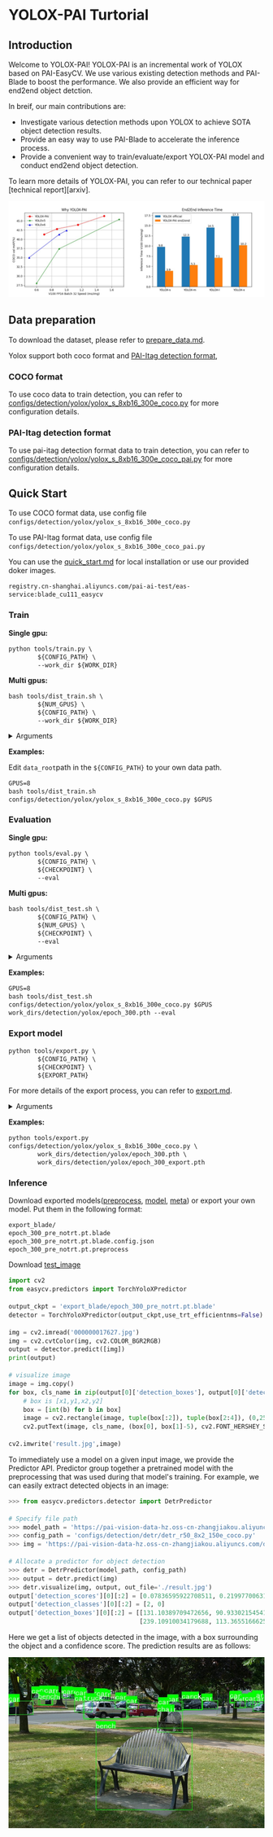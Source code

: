 # YOLOX-PAI Turtorial

## Introduction
Welcome to YOLOX-PAI! YOLOX-PAI is an incremental work of YOLOX based on PAI-EasyCV.
We use various existing detection methods and PAI-Blade to boost the performance.
We also provide an efficient way for end2end object detction.

In breif, our main contributions are:
- Investigate various detection methods upon YOLOX to achieve SOTA object detection results.
- Provide an easy way to use PAI-Blade to accelerate the inference process.
- Provide a convenient way to train/evaluate/export YOLOX-PAI model and conduct end2end object detection.

To learn more details of YOLOX-PAI, you can refer to our technical paper [technical report][arxiv].

![image](../../../assets/result.jpg)

## Data preparation
To download the dataset, please refer to [prepare_data.md](../prepare_data.md).

Yolox support both coco format and [PAI-Itag detection format](https://help.aliyun.com/document_detail/311173.html#title-y6p-ger-5l7),

### COCO format
To use coco data to train detection, you can refer to [configs/detection/yolox/yolox_s_8xb16_300e_coco.py](https://github.com/alibaba/EasyCV/tree/master/configs/detection/yolox/yolox_s_8xb16_300e_coco.py) for more configuration details.

### PAI-Itag detection format
To use pai-itag detection format data to train detection, you can refer to [configs/detection/yolox/yolox_s_8xb16_300e_coco_pai.py](https://github.com/alibaba/EasyCV/tree/master/configs/detection/yolox/yolox_s_8xb16_300e_coco_pai.py) for more configuration details.

## Quick Start

To use COCO format data, use config file `configs/detection/yolox/yolox_s_8xb16_300e_coco.py`

To use PAI-Itag format data, use config file `configs/detection/yolox/yolox_s_8xb16_300e_coco_pai.py`

You can use the [quick_start.md](../quick_start.md) for local installation or use our provided doker images.
```shell
registry.cn-shanghai.aliyuncs.com/pai-ai-test/eas-service:blade_cu111_easycv
```

### Train
**Single gpu:**

```shell
python tools/train.py \
		${CONFIG_PATH} \
		--work_dir ${WORK_DIR}
```

**Multi gpus:**

```shell
bash tools/dist_train.sh \
		${NUM_GPUS} \
		${CONFIG_PATH} \
		--work_dir ${WORK_DIR}
```

<details>
<summary>Arguments</summary>

- `NUM_GPUS`: number of gpus

- `CONFIG_PATH`: the config file path of a detection method

- `WORK_DIR`: your path to save models and logs

</details>

**Examples:**

Edit `data_root`path in the `${CONFIG_PATH}` to your own data path.

```shell
GPUS=8
bash tools/dist_train.sh configs/detection/yolox/yolox_s_8xb16_300e_coco.py $GPUS
```

### Evaluation

**Single gpu:**

```shell
python tools/eval.py \
		${CONFIG_PATH} \
		${CHECKPOINT} \
		--eval
```

**Multi gpus:**

```shell
bash tools/dist_test.sh \
		${CONFIG_PATH} \
		${NUM_GPUS} \
		${CHECKPOINT} \
		--eval
```

<details>
<summary>Arguments</summary>

- `CONFIG_PATH`: the config file path of a detection method

- `NUM_GPUS`: number of gpus

- `CHECKPOINT`: the checkpoint file named as epoch_*.pth.

</details>

**Examples:**

```shell
GPUS=8
bash tools/dist_test.sh configs/detection/yolox/yolox_s_8xb16_300e_coco.py $GPUS work_dirs/detection/yolox/epoch_300.pth --eval
```

### Export model

```shell
python tools/export.py \
		${CONFIG_PATH} \
		${CHECKPOINT} \
		${EXPORT_PATH}
```

For more details of the export process, you can refer to [export.md](export.md).
<details>
<summary>Arguments</summary>

- `CONFIG_PATH`: the config file path of a detection method
- `CHECKPOINT`:your checkpoint file of a detection method named as epoch_*.pth.
- `EXPORT_PATH`: your path to save export model

</details>

**Examples:**

```shell
python tools/export.py configs/detection/yolox/yolox_s_8xb16_300e_coco.py \
        work_dirs/detection/yolox/epoch_300.pth \
        work_dirs/detection/yolox/epoch_300_export.pth
```

### Inference
Download exported models([preprocess](http://pai-vision-data-hz.oss-accelerate.aliyuncs.com/EasyCV/modelzoo/detection/yolox/yolox-pai/model/export/epoch_300_pre_notrt.pt.preprocess), [model](http://pai-vision-data-hz.oss-accelerate.aliyuncs.com/EasyCV/modelzoo/detection/yolox/yolox-pai/model/export/epoch_300_pre_notrt.pt.blade), [meta](http://pai-vision-data-hz.oss-accelerate.aliyuncs.com/EasyCV/modelzoo/detection/yolox/yolox-pai/model/export/epoch_300_pre_notrt.pt.blade.config.json)) or export your own model.
Put them in the following format:
```shell
export_blade/
epoch_300_pre_notrt.pt.blade
epoch_300_pre_notrt.pt.blade.config.json
epoch_300_pre_notrt.pt.preprocess
```
Download [test_image](http://pai-vision-data-hz.oss-cn-zhangjiakou.aliyuncs.com/data/small_coco_demo/val2017/000000017627.jpg)


```python
import cv2
from easycv.predictors import TorchYoloXPredictor

output_ckpt = 'export_blade/epoch_300_pre_notrt.pt.blade'
detector = TorchYoloXPredictor(output_ckpt,use_trt_efficientnms=False)

img = cv2.imread('000000017627.jpg')
img = cv2.cvtColor(img, cv2.COLOR_BGR2RGB)
output = detector.predict([img])
print(output)

# visualize image
image = img.copy()
for box, cls_name in zip(output[0]['detection_boxes'], output[0]['detection_class_names']):
    # box is [x1,y1,x2,y2]
    box = [int(b) for b in box]
    image = cv2.rectangle(image, tuple(box[:2]), tuple(box[2:4]), (0,255,0), 2)
    cv2.putText(image, cls_name, (box[0], box[1]-5), cv2.FONT_HERSHEY_SIMPLEX, 1.0, (0,0,255), 2)

cv2.imwrite('result.jpg',image)
```


To immediately use a model on a given input image, we provide the Predictor API. Predictor group together a pretrained model with the preprocessing that was used during that model's training. For example, we can easily extract detected objects in an image:

``` python
>>> from easycv.predictors.detector import DetrPredictor

# Specify file path
>>> model_path = 'https://pai-vision-data-hz.oss-cn-zhangjiakou.aliyuncs.com/EasyCV/modelzoo/detection/detr/epoch_150.pth'
>>> config_path = 'configs/detection/detr/detr_r50_8x2_150e_coco.py'
>>> img = 'https://pai-vision-data-hz.oss-cn-zhangjiakou.aliyuncs.com/data/demo/demo.jpg'

# Allocate a predictor for object detection
>>> detr = DetrPredictor(model_path, config_path)
>>> output = detr.predict(img)
>>> detr.visualize(img, output, out_file='./result.jpg')
output['detection_scores'][0][:2] = [0.07836595922708511, 0.219977006316185]
output['detection_classes'][0][:2] = [2, 0]
output['detection_boxes'][0][:2] = [[131.10389709472656, 90.93302154541016, 148.95504760742188,101.69216918945312],
                                    [239.10910034179688, 113.36551666259766,256.0523376464844, 125.22894287109375]]

```

Here we get a list of objects detected in the image, with a box surrounding the object and a confidence score. The prediction results are as follows:


![result](../_static/result.jpg)
